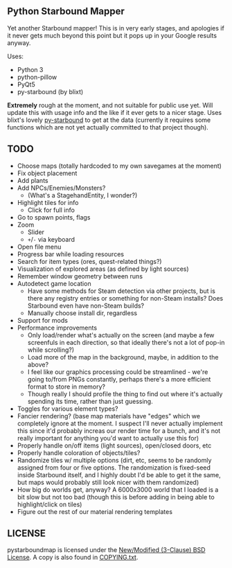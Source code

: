 Python Starbound Mapper
-----------------------

Yet another Starbound mapper!  This is in very early stages, and
apologies if it never gets much beyond this point but it pops up
in your Google results anyway.

Uses:
 - Python 3
 - python-pillow
 - PyQt5
 - py-starbound (by blixt)

**Extremely** rough at the moment, and not suitable for public use
yet.  Will update this with usage info and the like if it ever gets to a nicer
stage.  Uses blixt's lovely
[py-starbound](https://github.com/blixt/py-starbound) to get at the data
(currently it requires some functions which are not yet actually committed to
that project though).

TODO
----

 - Choose maps (totally hardcoded to my own savegames at the moment)
 - Fix object placement
 - Add plants
 - Add NPCs/Enemies/Monsters?
   - (What's a StagehandEntity, I wonder?)
 - Highlight tiles for info
   - Click for full info
 - Go to spawn points, flags
 - Zoom
   - Slider
   - `+`/`-` via keyboard
 - Open file menu
 - Progress bar while loading resources
 - Search for item types (ores, quest-related things?)
 - Visualization of explored areas (as defined by light sources)
 - Remember window geometry between runs
 - Autodetect game location
   - Have some methods for Steam detection via other projects, but
     is there any registry entries or something for non-Steam installs?
     Does Starbound even have non-Steam builds?
   - Manually choose install dir, regardless
 - Support for mods
 - Performance improvements
   - Only load/render what's actually on the screen (and maybe a few
     screenfuls in each direction, so that ideally there's not a lot
     of pop-in while scrolling?)
   - Load more of the map in the background, maybe, in addition to
     the above?
   - I feel like our graphics processing could be streamlined - we're
     going to/from PNGs constantly, perhaps there's a more efficient
     format to store in memory?
   - Though really I should profile the thing to find out where it's
     actually spending its time, rather than just guessing.
 - Toggles for various element types?
 - Fancier rendering?  (base map materials have "edges" which we completely
   ignore at the moment.  I suspect I'll never actually implement this
   since it'd probably increas our render time for a bunch, and it's not
   really important for anything you'd want to actually use this for)
 - Properly handle on/off items (light sources), open/closed doors, etc
 - Properly handle coloration of objects/tiles?
 - Randomize tiles w/ multiple options (dirt, etc, seems to be randomly
   assigned from four or five options.  The randomization is fixed-seed
   inside Starbound itself, and I highly doubt I'd be able to get it the
   same, but maps would probably still look nicer with them randomized)
 - How big do worlds get, anyway?  A 6000x3000 world that I loaded is
   a bit slow but not too bad (though this is before adding in being
   able to highlight/click on tiles)
 - Figure out the rest of our material rendering templates

LICENSE
-------

pystarboundmap is licensed under the
[New/Modified (3-Clause) BSD License](https://opensource.org/licenses/BSD-3-Clause).
A copy is also found in [COPYING.txt](COPYING.txt).
